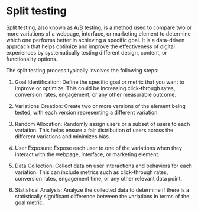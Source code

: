 # Split testing

Split testing, also known as A/B testing, is a method used to compare two or more variations of a webpage, interface, or marketing element to determine which one performs better in achieving a specific goal. It is a data-driven approach that helps optimize and improve the effectiveness of digital experiences by systematically testing different design, content, or functionality options.

The split testing process typically involves the following steps:

1. Goal Identification: Define the specific goal or metric that you want to improve or optimize. This could be increasing click-through rates, conversion rates, engagement, or any other measurable outcome.

2. Variations Creation: Create two or more versions of the element being tested, with each version representing a different variation.

3. Random Allocation: Randomly assign users or a subset of users to each variation. This helps ensure a fair distribution of users across the different variations and minimizes bias.

4. User Exposure: Expose each user to one of the variations when they interact with the webpage, interface, or marketing element. 

5. Data Collection: Collect data on user interactions and behaviors for each variation. This can include metrics such as click-through rates, conversion rates, engagement time, or any other relevant data point.

6. Statistical Analysis: Analyze the collected data to determine if there is a statistically significant difference between the variations in terms of the goal metric.
